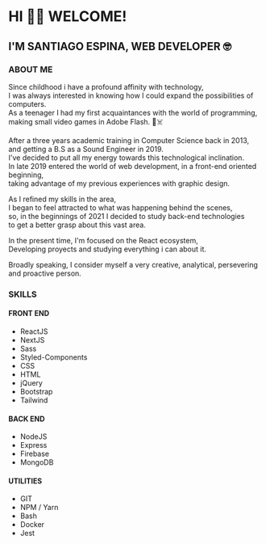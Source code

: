 # HI 👋🏼 WELCOME!
## I'M SANTIAGO ESPINA, WEB DEVELOPER  🤓

### ABOUT ME
Since childhood i have a profound affinity with technology,  
I was always interested in knowing how I could expand the possibilities of computers.  
As a teenager I had my first acquaintances with the world of programming,  
making small video games in Adobe Flash. 🚀☠️

After a three years academic training in Computer Science back in 2013,  
and getting a B.S as a Sound Engineer in 2019.      
I've decided to put all my energy towards this technological inclination.  
In late 2019 entered the world of web development, in a front-end oriented beginning,  
taking advantage of my previous experiences with graphic design.  

As I refined my skills in the area,   
I began to feel attracted to what was happening behind the scenes,  
so, in the beginnings of 2021 I decided to study back-end technologies  
to get a better grasp about this vast area.

In the present time, I'm focused on the React ecosystem,  
Developing proyects and studying everything i can about it.  

Broadly speaking, I consider myself a very creative, analytical, persevering and proactive person.


### SKILLS

#### FRONT END
* ReactJS
* NextJS
* Sass
* Styled-Components
* CSS
* HTML
* jQuery
* Bootstrap
* Tailwind

#### BACK END
* NodeJS
* Express
* Firebase
* MongoDB

#### UTILITIES
* GIT
* NPM / Yarn
* Bash
* Docker
* Jest
